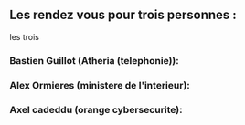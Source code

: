 ## Les rendez vous pour trois personnes  :

les trois 

### Bastien Guillot (Atheria (telephonie)):










### Alex Ormieres (ministere de l'interieur):





### Axel cadeddu (orange cybersecurite):

